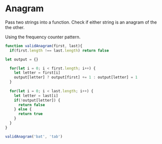 # Anagram

Pass two strings into a function. Check if either string is an anagram of the the other.

Using the frequency counter pattern. 

```javascript
function validAnagram(first, last){
  if(first.length !== last.length) return false

let output = {}

  for(let i = 0; i < first.length; i++) {
    let letter = first[i]
    output[letter] ? output[first] += 1 : output[letter] = 1
  }
  
  for(let i = 0; i < last.length; i++) {
    let letter = last[i]
    if(!output[letter]) {
      return false
    } else {
      return true
    }
  }
}

validAnagram('bat', 'tab')
```